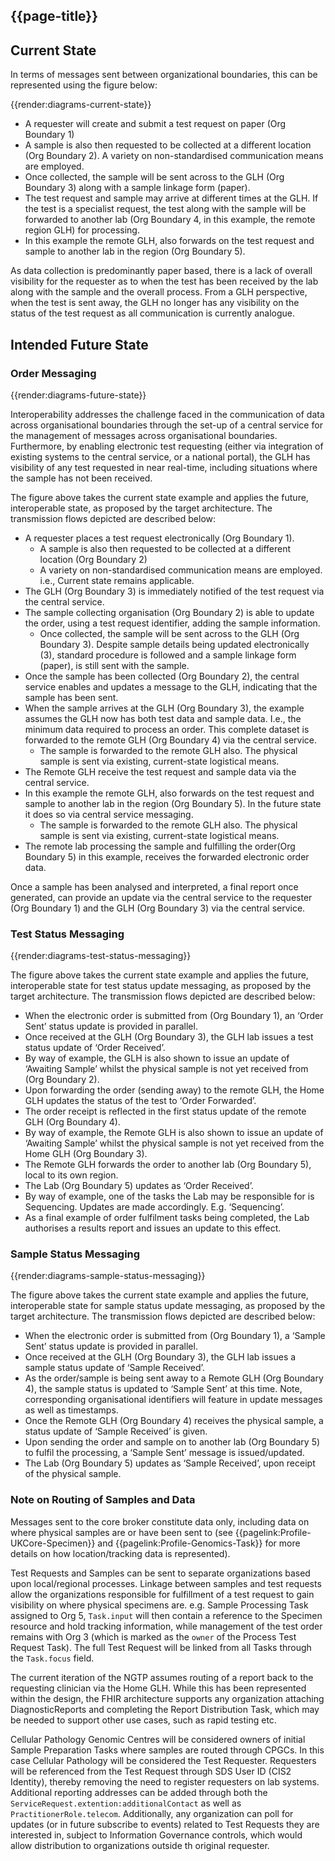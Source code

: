 ## {{page-title}}

## Current State

In terms of messages sent between organizational boundaries, this can be represented using the figure below:

{{render:diagrams-current-state}}

- A requester will create and submit a test request on paper (Org Boundary 1)
- A sample is also then requested to be collected at a different location (Org Boundary 2). A variety on non-standardised communication means are employed.
- Once collected, the sample will be sent across to the GLH (Org Boundary 3) along with a sample linkage form (paper). 
- The test request and sample may arrive at different times at the GLH. If the test is a specialist request, the test along with the sample will be forwarded to another lab (Org Boundary 4, in this example, the remote region GLH) for processing.
- In this example the remote GLH, also forwards on the test request and sample to another lab in the region (Org Boundary 5).

As data collection is predominantly paper based, there is a lack of overall visibility for the requester as to when the test has been received by the lab along with the sample and the overall process. From a GLH perspective, when the test is sent away, the GLH no longer has any visibility on the status of the test request as all communication is currently analogue. 

## Intended Future State

### Order Messaging

{{render:diagrams-future-state}}

Interoperability addresses the challenge faced in the communication of data across organisational boundaries through the set-up of a central service for the management of messages across organisational boundaries. Furthermore, by enabling electronic test requesting (either via integration of existing systems to the central service, or a national portal), the GLH has visibility of any test requested in near real-time, including situations where the sample has not been received. 

The figure above takes the current state example and applies the future, interoperable state, as proposed by the target architecture. The transmission flows depicted are described below:
- A requester places a test request electronically (Org Boundary 1).
  - A sample is also then requested to be collected at a different location (Org Boundary 2)
  - A variety on non-standardised communication means are employed.  i.e., Current state remains applicable.
- The GLH (Org Boundary 3) is immediately notified of the test request via the central service.
- The sample collecting organisation (Org Boundary 2) is able to update the order, using a test request identifier, adding the sample information.
  - Once collected, the sample will be sent across to the GLH (Org Boundary 3). Despite sample details being updated electronically (3), standard procedure is followed and a sample linkage form (paper), is still sent with the sample. 
- Once the sample has been collected (Org Boundary 2), the central service enables and updates a message to the GLH, indicating that the sample has been sent. 
- When the sample arrives at the GLH (Org Boundary 3), the example assumes the GLH now has both test data and sample data. I.e., the minimum data required to process an order. This complete dataset is forwarded to the remote GLH (Org Boundary 4) via the central service.  
  - The sample is forwarded to the remote GLH also. The physical sample is sent via existing, current-state logistical means.
- The Remote GLH receive the test request and sample data via the central service.  
- In this example the remote GLH, also forwards on the test request and sample to another lab in the region (Org Boundary 5). In the future state it does so via central service messaging.
  - The sample is forwarded to the remote GLH also. The physical sample is sent via existing, current-state logistical means.
- The remote lab processing the sample and fulfilling the order(Org Boundary 5) in this example, receives the forwarded electronic order data.

Once a sample has been analysed and interpreted, a final report once generated, can provide an update via the central service to the requester (Org Boundary 1) and the GLH (Org Boundary 3) via the central service. 

### Test Status Messaging 

{{render:diagrams-test-status-messaging}}

The figure above takes the current state example and applies the future, interoperable state for test status update messaging, as proposed by the target architecture. The transmission flows depicted are described below:
- When the electronic order is submitted from (Org Boundary 1), an ‘Order Sent’ status update is provided in parallel.
- Once received at the GLH (Org Boundary 3), the GLH lab issues a test status update of ‘Order Received’.  
- By way of example, the GLH is also shown to issue an update of ‘Awaiting Sample’ whilst the physical sample is not yet received from (Org Boundary 2).
- Upon forwarding the order (sending away) to the remote GLH, the Home GLH updates the status of the test to ‘Order Forwarded’.
- The order receipt is reflected in the first status update of the remote GLH (Org Boundary 4).
- By way of example, the Remote GLH is also shown to issue an update of ‘Awaiting Sample’ whilst the physical sample is not yet received from the Home GLH (Org Boundary 3).
- The Remote GLH forwards the order to another lab (Org Boundary 5), local to its own region.
- The Lab (Org Boundary 5) updates as ‘Order Received’.
- By way of example, one of the tasks the Lab may be responsible for is Sequencing.  Updates are made accordingly. E.g.  ‘Sequencing’.
- As a final example of order fulfilment tasks being completed, the Lab authorises a results report and issues an update to this effect.

### Sample Status Messaging

{{render:diagrams-sample-status-messaging}}

The figure above takes the current state example and applies the future, interoperable state for sample status update messaging, as proposed by the target architecture. The transmission flows depicted are described below:

- When the electronic order is submitted from (Org Boundary 1), a ‘Sample Sent’ status update is provided in parallel.
- Once received at the GLH (Org Boundary 3), the GLH lab issues a sample status update of ‘Sample Received’.  
- As the order/sample is being sent away to a Remote GLH (Org Boundary 4), the sample status is updated to ‘Sample Sent’ at this time. Note, corresponding organisational identifiers will feature in update messages as well as timestamps.
- Once the Remote GLH (Org Boundary 4) receives the physical sample, a status update of ‘Sample Received’ is given.
- Upon sending the order and sample on to another lab (Org Boundary 5) to fulfil the processing, a ‘Sample Sent’ message is issued/updated.
- The Lab (Org Boundary 5) updates as ‘Sample Received’, upon receipt of the physical sample.

### Note on Routing of Samples and Data

Messages sent to the core broker constitute data only, including data on where physical samples are or have been sent to (see {{pagelink:Profile-UKCore-Specimen}} and {{pagelink:Profile-Genomics-Task}} for more details on how location/tracking data is represented).

Test Requests and Samples can be sent to separate organizations based upon local/regional processes. Linkage between samples and test requests allow the organizations responsible for fulfillment of a test request to gain visibility on where physical specimens are. e.g. Sample Processing Task assigned to Org 5, `Task.input` will then contain a reference to the Specimen resource and hold tracking information, while management of the test order remains with Org 3 (which is marked as the `owner` of the Process Test Request Task). The full Test Request will be linked from all Tasks through the `Task.focus` field.

The current iteration of the NGTP assumes routing of a report back to the requesting clinician via the Home GLH. While this has been represented within the design, the FHIR architecture supports any organization attaching DiagnosticReports and completing the Report Distribution Task, which may be needed to support other use cases, such as rapid testing etc.

Cellular Pathology Genomic Centres will be considered owners of initial Sample Preparation Tasks where samples are routed through CPGCs. In this case Cellular Pathology will be considered the Test Requester. Requesters will be referenced from the Test Request through SDS User ID (CIS2 Identity), thereby removing the need to register requesters on lab systems. Additional reporting addresses can be added through both the `ServiceRequest.extention:additionalContact` as well as `PractitionerRole.telecom`. Additionally, any organization can poll for updates (or in future subscribe to events) related to Test Requests they are interested in, subject to Information Governance controls, which would allow distribution to organizations outside th original requester.
